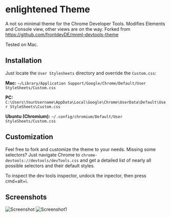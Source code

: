 # enlightened Theme
A not so minimal theme for the Chrome Developer Tools.
Modifies Elements and Console view, other views are on the way.
Forked from https://github.com/frontdevDE/mnml-devtools-theme

Tested on Mac.

## Installation 
Just locate the `User Stylesheets` directory and override the `Custom.css`:

**Mac:** `~/Library/Application Support/Google/Chrome/Default/User StyleSheets/Custom.css`

**PC:** `C:\Users\YourUsername\AppData\Local\Google\Chrome\UserData\Default\User StyleSheets\Custom.css`

**Ubuntu (Chromium):** `~/.config/chromium/Default/User StyleSheets/Custom.css`

## Customization
Feel free to fork and customize the theme to your needs. Missing some selectors? Just navigate Chrome to `chrome-devtools://devtools/devTools.css` and get a detailed list of nearly all possible selectors and their default styles.

To inspect the dev tools inspector, undock the inpector, then press cmd+alt+i.

## Screenshots
![Screenshot](https://raw.github.com/vincentmac/enlightened-devtools-theme/master/resources/screenshot.png)
![Screenshot1](https://raw.github.com/vincentmac/enlightened-devtools-theme/master/resources/screenshot1.png)